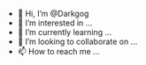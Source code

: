 - 👋 Hi, I’m @Darkgog
- 👀 I’m interested in ...
- 🌱 I’m currently learning ...
- 💞️ I’m looking to collaborate on ...
- 📫 How to reach me ...

<!---
Darkgog/Darkgog is a ✨ special ✨ repository because its `README.md` (this file) appears on your GitHub profile.
You can click the Preview link to take a look at your changes.
--->
